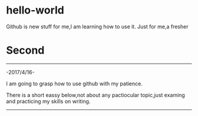 # hello-world
Github is new stuff for me,I am learning how to use it.
Just for me,a fresher

# Second
---
-2017/4/16-

I am going to grasp how to use github with my patience.

There is a short eassy below,not about any pactiocular topic,just examing and practicing my skills on writing.

---
